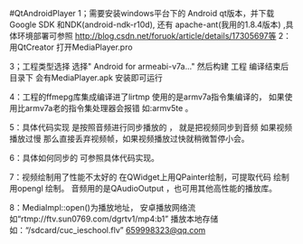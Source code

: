 #QtAndroidPlayer
1；需要安装windows平台下的 Android qt版本，并下载Google SDK 和NDK(android-ndk-r10d),
	还有 apache-ant(我用的1.8.4版本) ,具体环境部署可参照 http://blog.csdn.net/foruok/article/details/17305697等
2：用QtCreator 打开MediaPlayer.pro

3；工程类型选择 选择" Android for armeabi-v7a..." 然后构建 工程 编译结束后目录下 会有MediaPlayer.apk 安装即可运行

4：工程的ffmepg库集成编译进了lirtmp 使用的是armv7a指令集编译的， 如果使用比armv7a老的指令集处理器会报错 如:armv5te 。

5：具体代码实现 是按照音频进行同步播放的 ， 就是把视频同步到音频  如果视频播放过慢 那么直接丢弃视频帧，如果视频播放过快就稍微暂停小会。

6：具体如何同步的 可参照具体代码实现。

7：视频绘制用了性能不太好的 在QWidget上用QPainter绘制，可提取代码 绘制用opengl 绘制。 音频用的是QAudioOutput ，也可用其他高性能的播放库。

8：MediaImpl::open()为播放地址，  安卓播放网络流如“rtmp://ftv.sun0769.com/dgrtv1/mp4:b1” 播放本地存储如：“/sdcard/cuc_ieschool.flv”
659998323@qq.com
